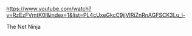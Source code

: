 https://www.youtube.com/watch?v=RzEzFVmtK0I&index=1&list=PL4cUxeGkcC9jjVlRiZnRnAGFSCK3Lu_i-

The Net Ninja